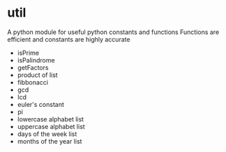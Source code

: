 # util
A python module for useful python constants and functions
Functions are efficient and constants are highly accurate

- isPrime
- isPalindrome
- getFactors
- product of list
- fibbonacci
- gcd
- lcd
- euler's constant
- pi
- lowercase alphabet list
- uppercase alphabet list
- days of the week list
- months of the year list
